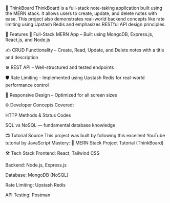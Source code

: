 🧠 ThinkBoard
ThinkBoard is a full-stack note-taking application built using the MERN stack. It allows users to create, update, and delete notes with ease. This project also demonstrates real-world backend concepts like rate limiting using Upstash Redis and emphasizes RESTful API design principles.

🚀 Features
🧱 Full-Stack MERN App – Built using MongoDB, Express.js, React.js, and Node.js

✍️ CRUD Functionality – Create, Read, Update, and Delete notes with a title and description

⚙️ REST API – Well-structured and tested endpoints

🛡️ Rate Limiting – Implemented using Upstash Redis for real-world performance control

📱 Responsive Design – Optimized for all screen sizes

🌐 Developer Concepts Covered:

HTTP Methods & Status Codes

SQL vs NoSQL — fundamental database knowledge

📺 Tutorial Source
This project was built by following this excellent YouTube tutorial by JavaScript Mastery:
🔗 MERN Stack Project Tutorial (ThinkBoard)

🛠️ Tech Stack
Frontend: React, Tailwind CSS

Backend: Node.js, Express.js

Database: MongoDB (NoSQL)

Rate Limiting: Upstash Redis

API Testing: Postman
